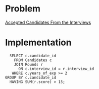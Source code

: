 # Problem

[Accepted Candidates From the Interviews](https://leetcode.com/problems/accepted-candidates-from-the-interviews/)

# Implementation

```
  SELECT c.candidate_id
    FROM Candidates c
    JOIN Rounds r
      ON c.interview_id = r.interview_id  
   WHERE c.years_of_exp >= 2     
GROUP BY c.candidate_id
  HAVING SUM(r.score) > 15;
```
